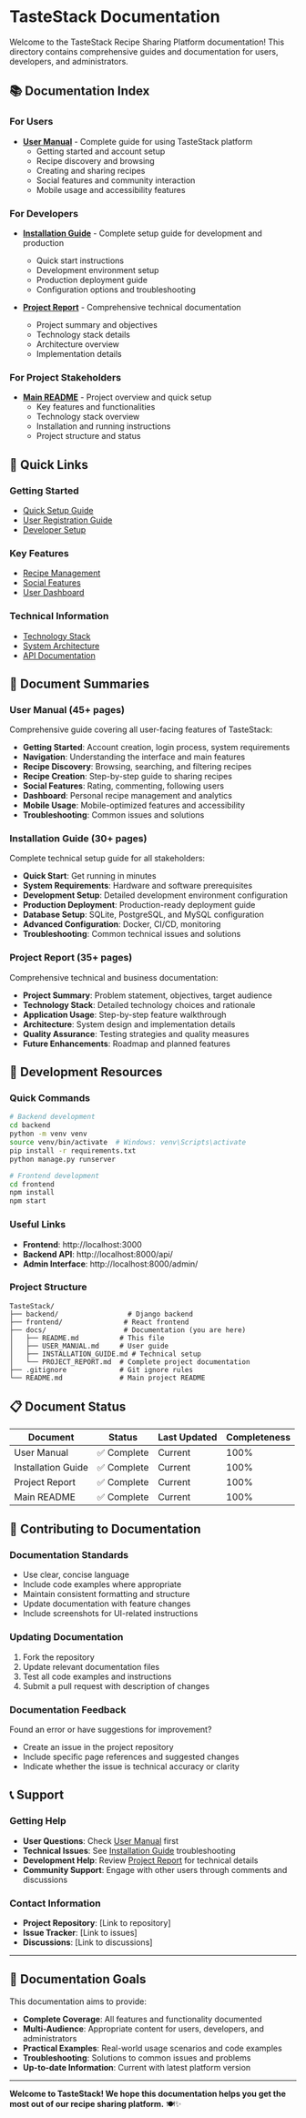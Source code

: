 # TasteStack Documentation

Welcome to the TasteStack Recipe Sharing Platform documentation! This directory contains comprehensive guides and documentation for users, developers, and administrators.

## 📚 Documentation Index

### For Users
- **[User Manual](USER_MANUAL.md)** - Complete guide for using TasteStack platform
  - Getting started and account setup
  - Recipe discovery and browsing
  - Creating and sharing recipes
  - Social features and community interaction
  - Mobile usage and accessibility features

### For Developers
- **[Installation Guide](INSTALLATION_GUIDE.md)** - Complete setup guide for development and production
  - Quick start instructions
  - Development environment setup
  - Production deployment guide
  - Configuration options and troubleshooting

- **[Project Report](PROJECT_REPORT.md)** - Comprehensive technical documentation
  - Project summary and objectives
  - Technology stack details
  - Architecture overview
  - Implementation details

### For Project Stakeholders
- **[Main README](../README.md)** - Project overview and quick setup
  - Key features and functionalities
  - Technology stack overview
  - Installation and running instructions
  - Project structure and status

## 🚀 Quick Links

### Getting Started
- [Quick Setup Guide](../README.md#installation--setup)
- [User Registration Guide](USER_MANUAL.md#getting-started)
- [Developer Setup](INSTALLATION_GUIDE.md#quick-start)

### Key Features
- [Recipe Management](USER_MANUAL.md#creating-and-sharing-recipes)
- [Social Features](USER_MANUAL.md#social-features)
- [User Dashboard](USER_MANUAL.md#dashboard-and-profile)

### Technical Information
- [Technology Stack](PROJECT_REPORT.md#technology-stack)
- [System Architecture](PROJECT_REPORT.md#architecture-overview)
- [API Documentation](PROJECT_REPORT.md#api-endpoints)

## 📖 Document Summaries

### User Manual (45+ pages)
Comprehensive guide covering all user-facing features of TasteStack:
- **Getting Started**: Account creation, login process, system requirements
- **Navigation**: Understanding the interface and main features
- **Recipe Discovery**: Browsing, searching, and filtering recipes
- **Recipe Creation**: Step-by-step guide to sharing recipes
- **Social Features**: Rating, commenting, following users
- **Dashboard**: Personal recipe management and analytics
- **Mobile Usage**: Mobile-optimized features and accessibility
- **Troubleshooting**: Common issues and solutions

### Installation Guide (30+ pages)
Complete technical setup guide for all stakeholders:
- **Quick Start**: Get running in minutes
- **System Requirements**: Hardware and software prerequisites
- **Development Setup**: Detailed development environment configuration
- **Production Deployment**: Production-ready deployment guide
- **Database Setup**: SQLite, PostgreSQL, and MySQL configuration
- **Advanced Configuration**: Docker, CI/CD, monitoring
- **Troubleshooting**: Common technical issues and solutions

### Project Report (35+ pages)
Comprehensive technical and business documentation:
- **Project Summary**: Problem statement, objectives, target audience
- **Technology Stack**: Detailed technology choices and rationale
- **Application Usage**: Step-by-step feature walkthrough
- **Architecture**: System design and implementation details
- **Quality Assurance**: Testing strategies and quality measures
- **Future Enhancements**: Roadmap and planned features

## 🔧 Development Resources

### Quick Commands
```bash
# Backend development
cd backend
python -m venv venv
source venv/bin/activate  # Windows: venv\Scripts\activate
pip install -r requirements.txt
python manage.py runserver

# Frontend development
cd frontend
npm install
npm start
```

### Useful Links
- **Frontend**: http://localhost:3000
- **Backend API**: http://localhost:8000/api/
- **Admin Interface**: http://localhost:8000/admin/

### Project Structure
```
TasteStack/
├── backend/                 # Django backend
├── frontend/               # React frontend
├── docs/                   # Documentation (you are here)
│   ├── README.md          # This file
│   ├── USER_MANUAL.md     # User guide
│   ├── INSTALLATION_GUIDE.md # Technical setup
│   └── PROJECT_REPORT.md  # Complete project documentation
├── .gitignore             # Git ignore rules
└── README.md              # Main project README
```

## 📋 Document Status

| Document | Status | Last Updated | Completeness |
|----------|--------|--------------|--------------|
| User Manual | ✅ Complete | Current | 100% |
| Installation Guide | ✅ Complete | Current | 100% |
| Project Report | ✅ Complete | Current | 100% |
| Main README | ✅ Complete | Current | 100% |

## 🤝 Contributing to Documentation

### Documentation Standards
- Use clear, concise language
- Include code examples where appropriate
- Maintain consistent formatting and structure
- Update documentation with feature changes
- Include screenshots for UI-related instructions

### Updating Documentation
1. Fork the repository
2. Update relevant documentation files
3. Test all code examples and instructions
4. Submit a pull request with description of changes

### Documentation Feedback
Found an error or have suggestions for improvement?
- Create an issue in the project repository
- Include specific page references and suggested changes
- Indicate whether the issue is technical accuracy or clarity

## 📞 Support

### Getting Help
- **User Questions**: Check [User Manual](USER_MANUAL.md) first
- **Technical Issues**: See [Installation Guide](INSTALLATION_GUIDE.md) troubleshooting
- **Development Help**: Review [Project Report](PROJECT_REPORT.md) for technical details
- **Community Support**: Engage with other users through comments and discussions

### Contact Information
- **Project Repository**: [Link to repository]
- **Issue Tracker**: [Link to issues]
- **Discussions**: [Link to discussions]

---

## 🎯 Documentation Goals

This documentation aims to provide:
- **Complete Coverage**: All features and functionality documented
- **Multi-Audience**: Appropriate content for users, developers, and administrators
- **Practical Examples**: Real-world usage scenarios and code examples
- **Troubleshooting**: Solutions to common issues and problems
- **Up-to-date Information**: Current with latest platform version

---

**Welcome to TasteStack! We hope this documentation helps you get the most out of our recipe sharing platform.** 🍽️✨
